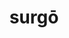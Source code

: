 ---
title: surgō
meaning: to get up
ch: six
pos: verb
inf: surgere
secondppstem: surg
infend: ere
conjugation: third
derivative: insurgency, resurrection
mt: yes
mt5thru7: yes
---